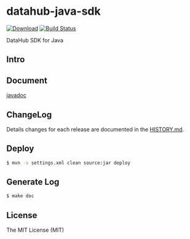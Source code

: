 # datahub-java-sdk

 [ ![Download](https://api.bintray.com/packages/xudafeng/maven/datahub-java-sdk/images/download.svg)](https://bintray.com/xudafeng/maven/datahub-java-sdk/_latestVersion)
 [![Build Status](https://travis-ci.org/macacajs/datahub-java-sdk.svg)](https://travis-ci.org/macacajs/datahub-java-sdk)

DataHub SDK for Java

## Intro

## Document

[javadoc](//macacajs.github.io/datahub-java-sdk/)

## ChangeLog

Details changes for each release are documented in the [HISTORY.md](HISTORY.md).

## Deploy

```bash
$ mvn -s settings.xml clean source:jar deploy
```

## Generate Log

```bash
$ make doc
```

## License

The MIT License (MIT)
